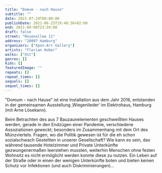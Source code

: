 ```yaml
---
title: "Domum - nach Hause"
subtitle: ""
date: 2021-07-29T00:00:00
publishDate: 2021-06-25T19:40:36+02:00
end: 2021-08-08T23:59:00
draft: false
street: "Rosenallee 11"
address: "20097 Hamburg"
organizers: ["Xpon-Art Gallery"]
artists: "Florian Huber"
walks: ["Ost"]
genres: []
kids: []
featuredImage: ""
repeats: []
repeat_times: []
sequels: []
sequel_times: []
---
```


"Domum - nach Hause" ist eine Installation aus dem Jahr 2016, entstanden in der gemeinsamen Ausstellung ‚Wiegenlieder‘ im Elektrohaus, Hamburg (mit Arne Lösekann).

Beim Betrachten des aus 7 Bauzaunelementen geschweißten Hauses werden, gerade in den Endzügen einer Pandemie, verschiedene Assoziationen geweckt; besonders im Zusammenhang mit dem Ort des Münzviertels. Fragen, wo die Politik gewesen ist für die eh schon sozialschwach Gestellten in unserer Gesellschaft? Wie kann es sein, das während tausende Hotelzimmer und Private Unterkünfte gezwungenermaßen leerstehen mussten, weiterhin Menschen ohne festen Wohnsitz es nicht ermöglicht werden konnte diese zu nutzen. Ein Leben auf der Straße oder in einen der wenigen Unterkünfte boten und bieten keinen Schutz vor Infektionen (und auch Diskriminierungen)...